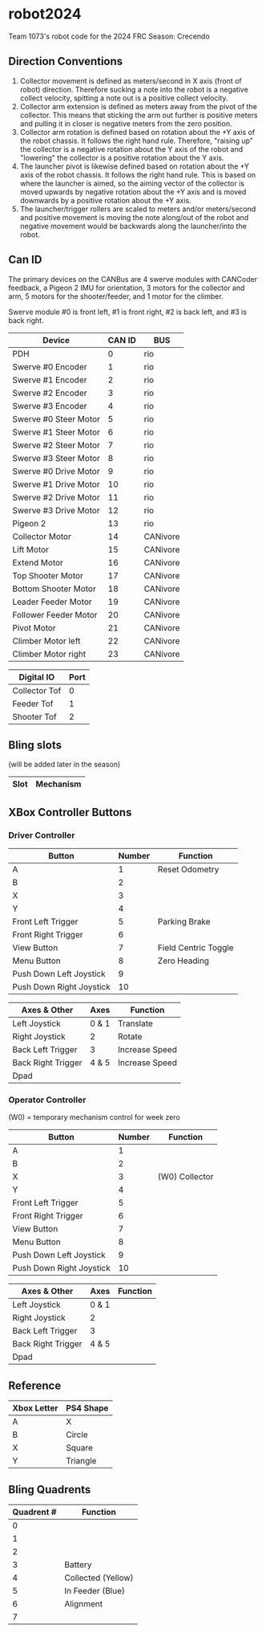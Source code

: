 # robot2024

Team 1073's robot code for the 2024 FRC Season: Crecendo

## Direction Conventions

1. Collector movement is defined as meters/second in X axis (front of robot) direction. Therefore sucking a note into the robot is a negative collect velocity, spitting a note out is a positive collect velocity.
2. Collector arm extension is defined as meters away from the pivot of the collector. This means that sticking the arm out further is positive meters and pulling it in closer is negative meters from the zero position.
3. Collector arm rotation is defined based on rotation about the +Y axis of the robot chassis. It follows the right hand rule. Therefore, "raising up" the collector is a negative rotation about the Y axis of the robot and "lowering" the collector is a positive rotation about the Y axis.
4. The launcher pivot is likewise defined based on rotation about the +Y axis of the robot chassis. It follows the right hand rule. This is based on where the launcher is aimed, so the aiming vector of the collector is moved upwards by negative rotation about the +Y axis and is moved downwards by a positive rotation about the +Y axis. 
5. The launcher/trigger rollers are scaled to meters and/or meters/second and positive movement is moving the note along/out of the robot and negative movement would be backwards along the launcher/into the robot.

## Can ID

The primary devices on the CANBus are 4 swerve modules with CANCoder feedback, a Pigeon 2 IMU for orientation, 3 motors for the collector and arm, 5 motors for the shooter/feeder, and 1 motor for the climber.

Swerve module #0 is front left, #1 is front right, #2 is back left, and #3 is back right.

| Device                | CAN ID |   BUS    |
| --------------------- | ------ | -------- |
| PDH                   |   0    |   rio    |
| Swerve #0 Encoder     |   1    |   rio    |
| Swerve #1 Encoder     |   2    |   rio    |
| Swerve #2 Encoder     |   3    |   rio    |
| Swerve #3 Encoder     |   4    |   rio    |
| Swerve #0 Steer Motor |   5    |   rio    |
| Swerve #1 Steer Motor |   6    |   rio    |
| Swerve #2 Steer Motor |   7    |   rio    |
| Swerve #3 Steer Motor |   8    |   rio    |
| Swerve #0 Drive Motor |   9    |   rio    |
| Swerve #1 Drive Motor |  10    |   rio    |
| Swerve #2 Drive Motor |  11    |   rio    |
| Swerve #3 Drive Motor |  12    |   rio    |
| Pigeon 2              |  13    |   rio    |
| Collector Motor       |  14    | CANivore |
| Lift Motor            |  15    | CANivore |
| Extend Motor          |  16    | CANivore |
| Top Shooter Motor     |  17    | CANivore |
| Bottom Shooter Motor  |  18    | CANivore |
| Leader Feeder Motor   |  19    | CANivore |
| Follower Feeder Motor |  20    | CANivore |
| Pivot Motor           |  21    | CANivore |
| Climber Motor left    |  22    | CANivore |
| Climber Motor right   |  23    | CANivore |

| Digital IO            | Port   |
| --------------------- | ------ |
| Collector Tof         |   0    |
| Feeder Tof            |   1    |
| Shooter Tof           |   2    |



## Bling slots
(will be added later in the season)

| Slot | Mechanism |
| ---- | --------- |

## XBox Controller Buttons

### Driver Controller

| Button                   | Number | Function                   |
| ------------------------ | ------ | -------------------------- |
| A                        | 1      | Reset Odometry             |
| B                        | 2      |                            |
| X                        | 3      |                            |
| Y                        | 4      |                            |
| Front Left Trigger       | 5      | Parking Brake              |
| Front Right Trigger      | 6      |                            |
| View Button              | 7      | Field Centric Toggle       |
| Menu Button              | 8      | Zero Heading               |
| Push Down Left Joystick  | 9      |                            |
| Push Down Right Joystick | 10     |                            |

| Axes & Other             | Axes   | Function                   |
| ------------------------ | ------ | -------------------------- |
| Left Joystick            | 0 & 1  | Translate                  |
| Right Joystick           | 2      | Rotate                     |
| Back Left Trigger        | 3      | Increase Speed             |
| Back Right Trigger       | 4 & 5  | Increase Speed             |
| Dpad                     |        |                            |

### Operator Controller

(W0) = temporary mechanism control for week zero

|          Button          | Number | Function                   |
| ------------------------ | ------ | -------------------------- |
| A                        | 1      |                            |
| B                        | 2      |                            |
| X                        | 3      | (W0) Collector             |
| Y                        | 4      |                            |
| Front Left Trigger       | 5      |                            |
| Front Right Trigger      | 6      |                            |
| View Button              | 7      |                            |
| Menu Button              | 8      |                            |
| Push Down Left Joystick  | 9      |                            |
| Push Down Right Joystick | 10     |                            |

| Axes & Other             | Axes   | Function                   |
| ------------------------ | ------ | -------------------------- |
| Left Joystick            | 0 & 1  |                            |
| Right Joystick           | 2      |                            |
| Back Left Trigger        | 3      |                            |
| Back Right Trigger       | 4 & 5  |                            |
| Dpad                     |        |                            |

## Reference

| Xbox Letter | PS4 Shape    |
| ----------- | ------------ |
| A           | X            |
| B           | Circle       |
| X           | Square       |
| Y           | Triangle     |

## Bling Quadrents
|   Quadrent #   |            Function               |
|----------------|-----------------------------------|
|0               |                                   |
|1               |                                   |
|2               |                                   |
|3               | Battery                           |
|4               | Collected (Yellow)                |
|5               | In Feeder (Blue)                  |
|6               | Alignment                         |
|7               |                                   |
